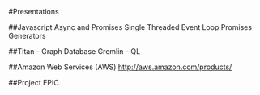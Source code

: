 #Presentations

##Javascript Async and Promises
Single Threaded Event Loop
Promises
Generators

##Titan - Graph Database
Gremlin - QL


##Amazon Web Services (AWS)
http://aws.amazon.com/products/

##Project EPIC

